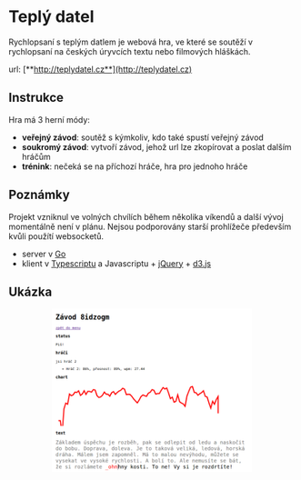 # Teplý datel

Rychlopsaní s teplým datlem je webová hra, ve které se soutěží v rychlopsaní na
českých úryvcích textu nebo filmových hláškách.

url: [**http://teplydatel.cz**](http://teplydatel.cz)

## Instrukce
Hra má 3 herní módy:
* **veřejný závod**: soutěž s kýmkoliv, kdo také spustí veřejný závod
* **soukromý závod**: vytvoří závod, jehož url lze zkopírovat a poslat dalším hráčům
* **trénink**: nečeká se na příchozí hráče, hra pro jednoho hráče


## Poznámky
Projekt vzniknul ve volných chvílích během několika víkendů a další vývoj
momentálně není v plánu.  Nejsou podporovány starší prohlížeče především kvůli
použítí websocketů.

* server v [Go](https://golang.org/)
* klient v [Typescriptu](http://www.typescriptlang.org/) a Javascriptu + [jQuery](https://jquery.com/) + [d3.js](http://d3js.org/)

## Ukázka

<p align="center">
  <img width="70%" src="./res/screen.png" alt="ingame screenshot" />
</p>
